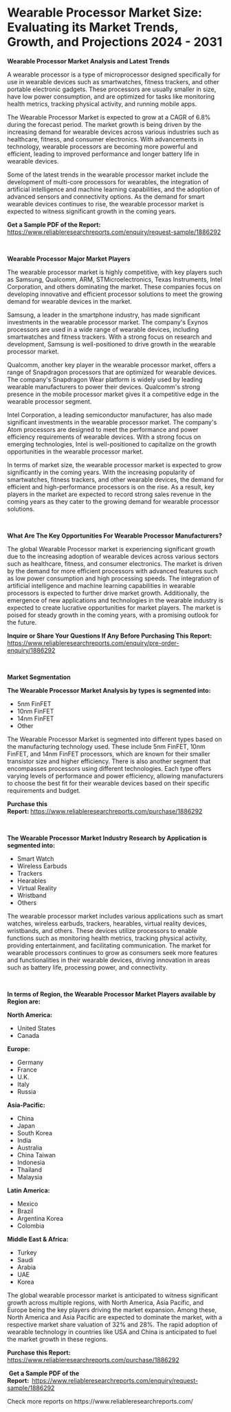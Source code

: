 <p><h1>Wearable Processor Market Size: Evaluating its Market Trends, Growth, and Projections 2024 - 2031</h1></p><p><strong>Wearable Processor Market Analysis and Latest Trends</strong></p>
<p><p>A wearable processor is a type of microprocessor designed specifically for use in wearable devices such as smartwatches, fitness trackers, and other portable electronic gadgets. These processors are usually smaller in size, have low power consumption, and are optimized for tasks like monitoring health metrics, tracking physical activity, and running mobile apps.</p><p>The Wearable Processor Market is expected to grow at a CAGR of 6.8% during the forecast period. The market growth is being driven by the increasing demand for wearable devices across various industries such as healthcare, fitness, and consumer electronics. With advancements in technology, wearable processors are becoming more powerful and efficient, leading to improved performance and longer battery life in wearable devices.</p><p>Some of the latest trends in the wearable processor market include the development of multi-core processors for wearables, the integration of artificial intelligence and machine learning capabilities, and the adoption of advanced sensors and connectivity options. As the demand for smart wearable devices continues to rise, the wearable processor market is expected to witness significant growth in the coming years.</p></p>
<p><strong>Get a Sample PDF of the Report:&nbsp;</strong> <a href="https://www.reliableresearchreports.com/enquiry/request-sample/1886292">https://www.reliableresearchreports.com/enquiry/request-sample/1886292</a></p>
<p>&nbsp;</p>
<p><strong>Wearable Processor Major Market Players</strong></p>
<p><p>The wearable processor market is highly competitive, with key players such as Samsung, Qualcomm, ARM, STMicroelectronics, Texas Instruments, Intel Corporation, and others dominating the market. These companies focus on developing innovative and efficient processor solutions to meet the growing demand for wearable devices in the market.</p><p>Samsung, a leader in the smartphone industry, has made significant investments in the wearable processor market. The company's Exynos processors are used in a wide range of wearable devices, including smartwatches and fitness trackers. With a strong focus on research and development, Samsung is well-positioned to drive growth in the wearable processor market.</p><p>Qualcomm, another key player in the wearable processor market, offers a range of Snapdragon processors that are optimized for wearable devices. The company's Snapdragon Wear platform is widely used by leading wearable manufacturers to power their devices. Qualcomm's strong presence in the mobile processor market gives it a competitive edge in the wearable processor segment.</p><p>Intel Corporation, a leading semiconductor manufacturer, has also made significant investments in the wearable processor market. The company's Atom processors are designed to meet the performance and power efficiency requirements of wearable devices. With a strong focus on emerging technologies, Intel is well-positioned to capitalize on the growth opportunities in the wearable processor market.</p><p>In terms of market size, the wearable processor market is expected to grow significantly in the coming years. With the increasing popularity of smartwatches, fitness trackers, and other wearable devices, the demand for efficient and high-performance processors is on the rise. As a result, key players in the market are expected to record strong sales revenue in the coming years as they cater to the growing demand for wearable processor solutions.</p></p>
<p>&nbsp;</p>
<p><strong>What Are The Key Opportunities For Wearable Processor Manufacturers?</strong></p>
<p><p>The global Wearable Processor market is experiencing significant growth due to the increasing adoption of wearable devices across various sectors such as healthcare, fitness, and consumer electronics. The market is driven by the demand for more efficient processors with advanced features such as low power consumption and high processing speeds. The integration of artificial intelligence and machine learning capabilities in wearable processors is expected to further drive market growth. Additionally, the emergence of new applications and technologies in the wearable industry is expected to create lucrative opportunities for market players. The market is poised for steady growth in the coming years, with a promising outlook for the future.</p></p>
<p><strong>Inquire or Share Your Questions If Any Before Purchasing This Report:</strong> <a href="https://www.reliableresearchreports.com/enquiry/pre-order-enquiry/1886292">https://www.reliableresearchreports.com/enquiry/pre-order-enquiry/1886292</a></p>
<p>&nbsp;</p>
<p><strong>Market Segmentation</strong></p>
<p><strong>The Wearable Processor Market Analysis by types is segmented into:</strong></p>
<p><ul><li>5nm FinFET</li><li>10nm FinFET</li><li>14nm FinFET</li><li>Other</li></ul></p>
<p><p>The Wearable Processor Market is segmented into different types based on the manufacturing technology used. These include 5nm FinFET, 10nm FinFET, and 14nm FinFET processors, which are known for their smaller transistor size and higher efficiency. There is also another segment that encompasses processors using different technologies. Each type offers varying levels of performance and power efficiency, allowing manufacturers to choose the best fit for their wearable devices based on their specific requirements and budget.</p></p>
<p><strong>Purchase this Report:&nbsp;</strong><a href="https://www.reliableresearchreports.com/purchase/1886292">https://www.reliableresearchreports.com/purchase/1886292</a></p>
<p>&nbsp;</p>
<p><strong>The Wearable Processor Market Industry Research by Application is segmented into:</strong></p>
<p><ul><li>Smart Watch</li><li>Wireless Earbuds</li><li>Trackers</li><li>Hearables</li><li>Virtual Reality</li><li>Wristband</li><li>Others</li></ul></p>
<p><p>The wearable processor market includes various applications such as smart watches, wireless earbuds, trackers, hearables, virtual reality devices, wristbands, and others. These devices utilize processors to enable functions such as monitoring health metrics, tracking physical activity, providing entertainment, and facilitating communication. The market for wearable processors continues to grow as consumers seek more features and functionalities in their wearable devices, driving innovation in areas such as battery life, processing power, and connectivity.</p></p>
<p>&nbsp;</p>
<p><strong>In terms of Region, the Wearable Processor Market Players available by Region are:</strong></p>
<p>
    <p> <strong> North America: </strong>
        <ul>
            <li>United States</li>
            <li>Canada</li>
        </ul>
        </p> 
    <p> <strong> Europe: </strong>
        <ul>
            <li>Germany</li>
            <li>France</li>
            <li>U.K.</li>
            <li>Italy</li>
            <li>Russia</li>
        </ul>
        </p> 
    <p> <strong> Asia-Pacific: </strong>
        <ul>
            <li>China</li>
            <li>Japan</li>
            <li>South Korea</li>
            <li>India</li>
            <li>Australia</li>
            <li>China Taiwan</li>
            <li>Indonesia</li>
            <li>Thailand</li>
            <li>Malaysia</li>
        </ul>
        </p> 
    <p> <strong> Latin America: </strong>
        <ul>
            <li>Mexico</li>
            <li>Brazil</li>
            <li>Argentina Korea</li>
            <li>Colombia</li>
        </ul>
        </p> 
    <p> <strong> Middle East & Africa: </strong>
        <ul>
            <li>Turkey</li>
            <li>Saudi</li>
            <li>Arabia</li>
            <li>UAE</li>
            <li>Korea</li>
        </ul>
    </p>
    </p>
<p><p>The global wearable processor market is anticipated to witness significant growth across multiple regions, with North America, Asia Pacific, and Europe being the key players driving the market expansion. Among these, North America and Asia Pacific are expected to dominate the market, with a respective market share valuation of 32% and 28%. The rapid adoption of wearable technology in countries like USA and China is anticipated to fuel the market growth in these regions.</p></p>
<p><strong>Purchase this Report: </strong><a href="https://www.reliableresearchreports.com/purchase/1886292">https://www.reliableresearchreports.com/purchase/1886292</a></p>
<p>&nbsp;<strong>Get a Sample PDF of the Report:&nbsp;&nbsp;</strong><a href="https://www.reliableresearchreports.com/enquiry/request-sample/1886292">https://www.reliableresearchreports.com/enquiry/request-sample/1886292</a></p>
<p><strong></strong></p>
<p>Check more reports on https://www.reliableresearchreports.com/</p>